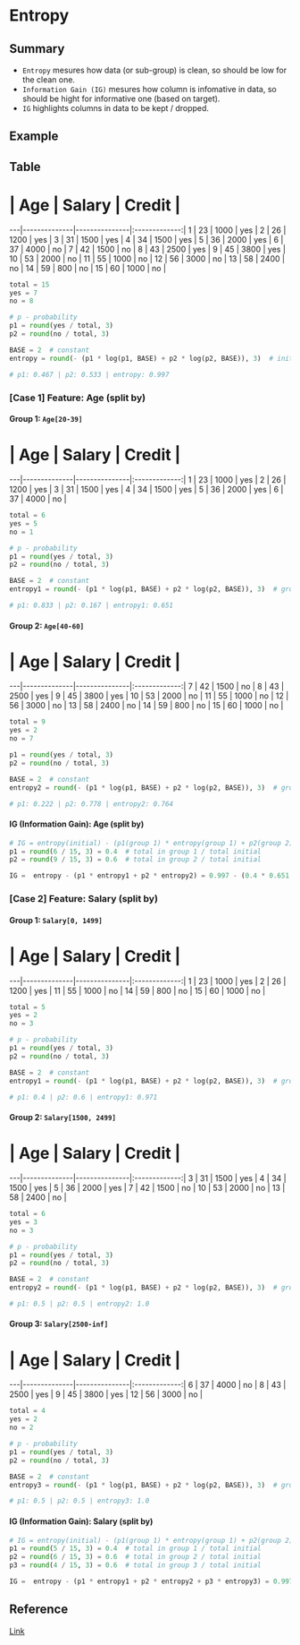 # Entropy

## Summary
* `Entropy` mesures how data (or sub-group) is clean, so should be low for the clean one.
* `Information Gain (IG)` mesures how column is infomative in data, so should be hight for informative one (based on target).
* `IG` highlights columns in data to be kept / dropped.

## Example

## Table

#  | Age          | Salary        |     Credit    |
---|--------------|---------------|:-------------:|
1  | 23           | 1000          |      yes      |
2  | 26           | 1200          |      yes      |
3  | 31           | 1500          |      yes      |
4  | 34           | 1500          |      yes      |
5  | 36           | 2000          |      yes      |
6  | 37           | 4000          |      no       |
7  | 42           | 1500          |      no       |
8  | 43           | 2500          |      yes      |
9  | 45           | 3800          |      yes      |
10 | 53           | 2000          |      no       |
11 | 55           | 1000          |      no       |
12 | 56           | 3000          |      no       |
13 | 58           | 2400          |      no       |
14 | 59           | 800           |      no       |
15 | 60           | 1000          |      no       |

```py
total = 15
yes = 7
no = 8

# p - probability
p1 = round(yes / total, 3)
p2 = round(no / total, 3)

BASE = 2  # constant
entropy = round(- (p1 * log(p1, BASE) + p2 * log(p2, BASE)), 3)  # initial

# p1: 0.467 | p2: 0.533 | entropy: 0.997
```

### [Case 1] Feature: Age (split by)

#### Group 1: `Age[20-39]`
#  | Age          | Salary        |     Credit    |
---|--------------|---------------|:-------------:|
1  | 23           | 1000          |      yes      |
2  | 26           | 1200          |      yes      |
3  | 31           | 1500          |      yes      |
4  | 34           | 1500          |      yes      |
5  | 36           | 2000          |      yes      |
6  | 37           | 4000          |      no       |

```py
total = 6
yes = 5
no = 1

# p - probability
p1 = round(yes / total, 3)
p2 = round(no / total, 3)

BASE = 2  # constant
entropy1 = round(- (p1 * log(p1, BASE) + p2 * log(p2, BASE)), 3)  # group 1

# p1: 0.833 | p2: 0.167 | entropy1: 0.651
```

#### Group 2: `Age[40-60]`
#  | Age          | Salary        |     Credit    |
---|--------------|---------------|:-------------:|
7  | 42           | 1500          |      no       |
8  | 43           | 2500          |      yes      |
9  | 45           | 3800          |      yes      |
10 | 53           | 2000          |      no       |
11 | 55           | 1000          |      no       |
12 | 56           | 3000          |      no       |
13 | 58           | 2400          |      no       |
14 | 59           | 800           |      no       |
15 | 60           | 1000          |      no       |

```py
total = 9
yes = 2
no = 7

p1 = round(yes / total, 3)
p2 = round(no / total, 3)

BASE = 2  # constant
entropy2 = round(- (p1 * log(p1, BASE) + p2 * log(p2, BASE)), 3)  # group 2

# p1: 0.222 | p2: 0.778 | entropy2: 0.764
```

#### IG (Information Gain): Age (split by)

```py
# IG = entropy(initial) - (p1(group 1) * entropy(group 1) + p2(group 2) * entropy(group 2) + ...)
p1 = round(6 / 15, 3) = 0.4  # total in group 1 / total initial
p2 = round(9 / 15, 3) = 0.6  # total in group 2 / total initial

IG =  entropy - (p1 * entropy1 + p2 * entropy2) = 0.997 - (0.4 * 0.651 + 0.6 * 0.764) = 0.2782
```

### [Case 2] Feature: Salary (split by)

#### Group 1: `Salary[0, 1499]`
#  | Age          | Salary        |     Credit    |
---|--------------|---------------|:-------------:|
1  | 23           | 1000          |      yes      |
2  | 26           | 1200          |      yes      |
11 | 55           | 1000          |      no       |
14 | 59           | 800           |      no       |
15 | 60           | 1000          |      no       |

```py
total = 5
yes = 2
no = 3

# p - probability
p1 = round(yes / total, 3)
p2 = round(no / total, 3)

BASE = 2  # constant
entropy1 = round(- (p1 * log(p1, BASE) + p2 * log(p2, BASE)), 3)  # group 1

# p1: 0.4 | p2: 0.6 | entropy1: 0.971
```

#### Group 2: `Salary[1500, 2499]`
#  | Age          | Salary        |     Credit    |
---|--------------|---------------|:-------------:|
3  | 31           | 1500          |      yes      |
4  | 34           | 1500          |      yes      |
5  | 36           | 2000          |      yes      |
7  | 42           | 1500          |      no       |
10 | 53           | 2000          |      no       |
13 | 58           | 2400          |      no       |

```py
total = 6
yes = 3
no = 3

# p - probability
p1 = round(yes / total, 3)
p2 = round(no / total, 3)

BASE = 2  # constant
entropy2 = round(- (p1 * log(p1, BASE) + p2 * log(p2, BASE)), 3)  # group 2

# p1: 0.5 | p2: 0.5 | entropy2: 1.0
```

#### Group 3: `Salary[2500-inf]`
#  | Age          | Salary        |     Credit    |
---|--------------|---------------|:-------------:|
6  | 37           | 4000          |      no       |
8  | 43           | 2500          |      yes      |
9  | 45           | 3800          |      yes      |
12 | 56           | 3000          |      no       |

```py
total = 4
yes = 2
no = 2

# p - probability
p1 = round(yes / total, 3)
p2 = round(no / total, 3)

BASE = 2  # constant
entropy3 = round(- (p1 * log(p1, BASE) + p2 * log(p2, BASE)), 3)  # group 3

# p1: 0.5 | p2: 0.5 | entropy3: 1.0
```

#### IG (Information Gain): Salary (split by)

```py
# IG = entropy(initial) - (p1(group 1) * entropy(group 1) + p2(group 2) * entropy(group 2) + ...)
p1 = round(5 / 15, 3) = 0.4  # total in group 1 / total initial
p2 = round(6 / 15, 3) = 0.6  # total in group 2 / total initial
p3 = round(4 / 15, 3) = 0.6  # total in group 3 / total initial

IG =  entropy - (p1 * entropy1 + p2 * entropy2 + p3 * entropy3) = 0.997 - (0.333 * 0.971 + 0.4 * 1.0 + 0.267 * 1.0) = 0.007
```

## Reference
[Link]()
